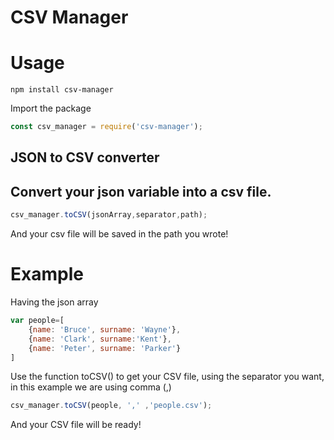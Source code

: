 # CSV Manager 
# Usage
```
npm install csv-manager
```
Import the package
```javascript
const csv_manager = require('csv-manager');
```
## JSON to CSV converter
## Convert your json variable into a csv file.
```javascript
csv_manager.toCSV(jsonArray,separator,path);
```
And your csv file will be saved in the path you wrote!

# Example

Having the json array
```javascript
var people=[
    {name: 'Bruce', surname: 'Wayne'},
    {name: 'Clark', surname:'Kent'},
    {name: 'Peter', surname: 'Parker'}
]
```
Use the function toCSV() to get your CSV file, using the separator you want, in this example we are using comma (,)

```javascript
csv_manager.toCSV(people, ',' ,'people.csv');
```
And your CSV file will be ready!




